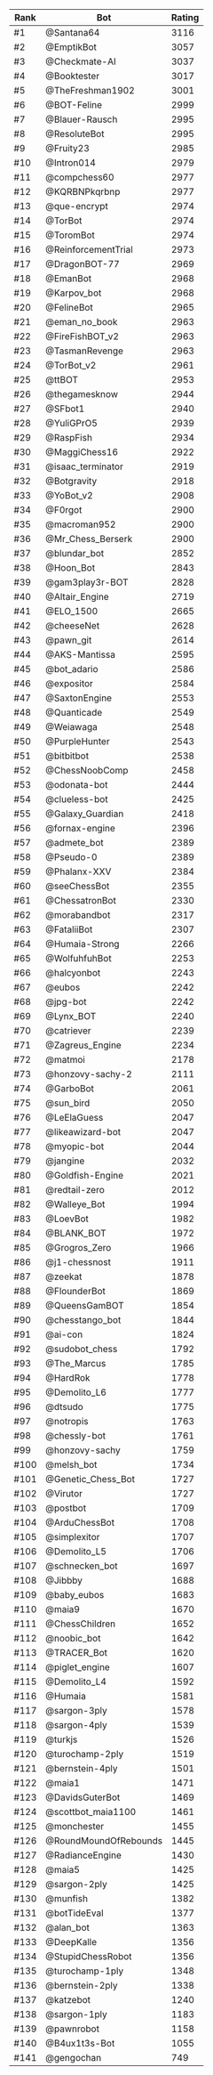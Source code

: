 Rank|Bot|Rating
---|---|---
#1|@Santana64|3116
#2|@EmptikBot|3057
#3|@Checkmate-AI|3037
#4|@Booktester|3017
#5|@TheFreshman1902|3001
#6|@BOT-Feline|2999
#7|@Blauer-Rausch|2995
#8|@ResoluteBot|2995
#9|@Fruity23|2985
#10|@Intron014|2979
#11|@compchess60|2977
#12|@KQRBNPkqrbnp|2977
#13|@que-encrypt|2974
#14|@TorBot|2974
#15|@ToromBot|2974
#16|@ReinforcementTrial|2973
#17|@DragonBOT-77|2969
#18|@EmanBot|2968
#19|@Karpov_bot|2968
#20|@FelineBot|2965
#21|@eman_no_book|2963
#22|@FireFishBOT_v2|2963
#23|@TasmanRevenge|2963
#24|@TorBot_v2|2961
#25|@ttBOT|2953
#26|@thegamesknow|2944
#27|@SFbot1|2940
#28|@YuliGPrO5|2939
#29|@RaspFish|2934
#30|@MaggiChess16|2922
#31|@isaac_terminator|2919
#32|@Botgravity|2918
#33|@YoBot_v2|2908
#34|@F0rgot|2900
#35|@macroman952|2900
#36|@Mr_Chess_Berserk|2900
#37|@blundar_bot|2852
#38|@Hoon_Bot|2843
#39|@gam3play3r-BOT|2828
#40|@Altair_Engine|2719
#41|@ELO_1500|2665
#42|@cheeseNet|2628
#43|@pawn_git|2614
#44|@AKS-Mantissa|2595
#45|@bot_adario|2586
#46|@expositor|2584
#47|@SaxtonEngine|2553
#48|@Quanticade|2549
#49|@Weiawaga|2548
#50|@PurpleHunter|2543
#51|@bitbitbot|2538
#52|@ChessNoobComp|2458
#53|@odonata-bot|2444
#54|@clueless-bot|2425
#55|@Galaxy_Guardian|2418
#56|@fornax-engine|2396
#57|@admete_bot|2389
#58|@Pseudo-0|2389
#59|@Phalanx-XXV|2384
#60|@seeChessBot|2355
#61|@ChessatronBot|2330
#62|@morabandbot|2317
#63|@FataliiBot|2307
#64|@Humaia-Strong|2266
#65|@WolfuhfuhBot|2253
#66|@halcyonbot|2243
#67|@eubos|2242
#68|@jpg-bot|2242
#69|@Lynx_BOT|2240
#70|@catriever|2239
#71|@Zagreus_Engine|2234
#72|@matmoi|2178
#73|@honzovy-sachy-2|2111
#74|@GarboBot|2061
#75|@sun_bird|2050
#76|@LeElaGuess|2047
#77|@likeawizard-bot|2047
#78|@myopic-bot|2044
#79|@jangine|2032
#80|@Goldfish-Engine|2021
#81|@redtail-zero|2012
#82|@Walleye_Bot|1994
#83|@LoevBot|1982
#84|@BLANK_BOT|1972
#85|@Grogros_Zero|1966
#86|@j1-chessnost|1911
#87|@zeekat|1878
#88|@FlounderBot|1869
#89|@QueensGamBOT|1854
#90|@chesstango_bot|1844
#91|@ai-con|1824
#92|@sudobot_chess|1792
#93|@The_Marcus|1785
#94|@HardRok|1778
#95|@Demolito_L6|1777
#96|@dtsudo|1775
#97|@notropis|1763
#98|@chessly-bot|1761
#99|@honzovy-sachy|1759
#100|@melsh_bot|1734
#101|@Genetic_Chess_Bot|1727
#102|@Virutor|1727
#103|@postbot|1709
#104|@ArduChessBot|1708
#105|@simplexitor|1707
#106|@Demolito_L5|1706
#107|@schnecken_bot|1697
#108|@Jibbby|1688
#109|@baby_eubos|1683
#110|@maia9|1670
#111|@ChessChildren|1652
#112|@noobic_bot|1642
#113|@TRACER_Bot|1620
#114|@piglet_engine|1607
#115|@Demolito_L4|1592
#116|@Humaia|1581
#117|@sargon-3ply|1578
#118|@sargon-4ply|1539
#119|@turkjs|1526
#120|@turochamp-2ply|1519
#121|@bernstein-4ply|1501
#122|@maia1|1471
#123|@DavidsGuterBot|1469
#124|@scottbot_maia1100|1461
#125|@monchester|1455
#126|@RoundMoundOfRebounds|1445
#127|@RadianceEngine|1430
#128|@maia5|1425
#129|@sargon-2ply|1425
#130|@munfish|1382
#131|@botTideEval|1377
#132|@alan_bot|1363
#133|@DeepKalle|1356
#134|@StupidChessRobot|1356
#135|@turochamp-1ply|1348
#136|@bernstein-2ply|1338
#137|@katzebot|1240
#138|@sargon-1ply|1183
#139|@pawnrobot|1158
#140|@B4ux1t3s-Bot|1055
#141|@gengochan|749

